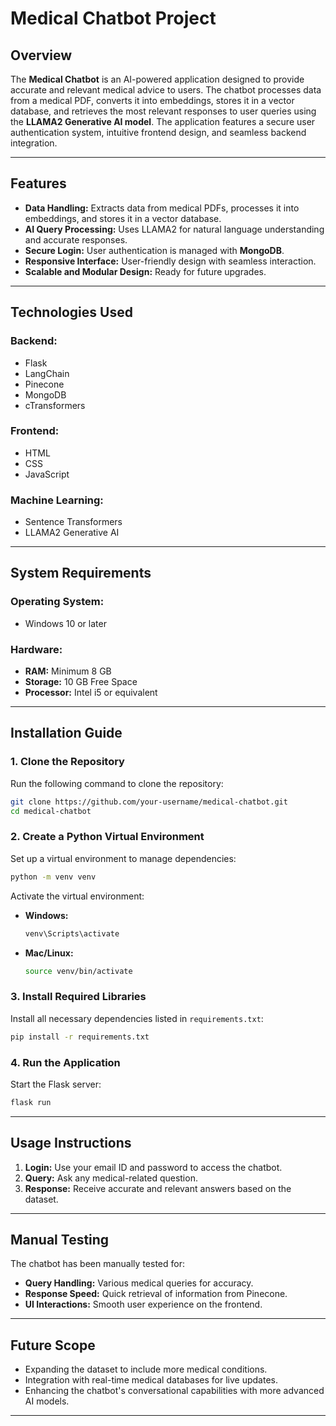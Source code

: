 
# **Medical Chatbot Project**

## **Overview**
The **Medical Chatbot** is an AI-powered application designed to provide accurate and relevant medical advice to users. The chatbot processes data from a medical PDF, converts it into embeddings, stores it in a vector database, and retrieves the most relevant responses to user queries using the **LLAMA2 Generative AI model**. The application features a secure user authentication system, intuitive frontend design, and seamless backend integration.

---

## **Features**
- **Data Handling:** Extracts data from medical PDFs, processes it into embeddings, and stores it in a vector database.
- **AI Query Processing:** Uses LLAMA2 for natural language understanding and accurate responses.
- **Secure Login:** User authentication is managed with **MongoDB**.
- **Responsive Interface:** User-friendly design with seamless interaction.
- **Scalable and Modular Design:** Ready for future upgrades.

---

## **Technologies Used**
### **Backend:**
- Flask
- LangChain
- Pinecone
- MongoDB
- cTransformers

### **Frontend:**
- HTML
- CSS
- JavaScript

### **Machine Learning:**
- Sentence Transformers
- LLAMA2 Generative AI

---

## **System Requirements**

### **Operating System:**
- Windows 10 or later

### **Hardware:**
- **RAM:** Minimum 8 GB
- **Storage:** 10 GB Free Space
- **Processor:** Intel i5 or equivalent

---

## **Installation Guide**

### **1. Clone the Repository**
Run the following command to clone the repository:
```bash
git clone https://github.com/your-username/medical-chatbot.git
cd medical-chatbot
```

### **2. Create a Python Virtual Environment**
Set up a virtual environment to manage dependencies:
```bash
python -m venv venv
```

Activate the virtual environment:
- **Windows:**
  ```bash
  venv\Scripts\activate
  ```
- **Mac/Linux:**
  ```bash
  source venv/bin/activate
  ```

### **3. Install Required Libraries**
Install all necessary dependencies listed in `requirements.txt`:
```bash
pip install -r requirements.txt
```

### **4. Run the Application**
Start the Flask server:
```bash
flask run
```

---

## **Usage Instructions**
1. **Login:** Use your email ID and password to access the chatbot.
2. **Query:** Ask any medical-related question.
3. **Response:** Receive accurate and relevant answers based on the dataset.

---

## **Manual Testing**
The chatbot has been manually tested for:
- **Query Handling:** Various medical queries for accuracy.
- **Response Speed:** Quick retrieval of information from Pinecone.
- **UI Interactions:** Smooth user experience on the frontend.

---

## **Future Scope**
- Expanding the dataset to include more medical conditions.
- Integration with real-time medical databases for live updates.
- Enhancing the chatbot's conversational capabilities with more advanced AI models.

---

